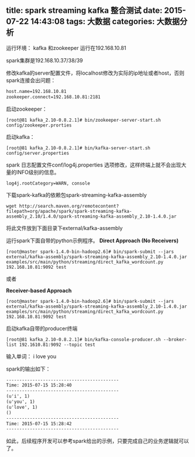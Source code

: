 title: spark streaming kafka 整合测试
date: 2015-07-22 14:43:08
tags: 大数据
categories: 大数据分析
---
运行环境：
kafka 和zookeeper 运行在192.168.10.81

spark集群是192.168.10.37/38/39

修改kafka的server配置文件，将localhost修改为实际的ip地址或者host，否则spark连接会出问题：
``` html
host.name=192.168.10.81
zookeeper.connect=192.168.10.81:2181
```
启动zookeeper：
```
[root@81 kafka_2.10-0.8.2.1]# bin/zookeeper-server-start.sh config/zookeeper.prorties 
```
启动kafka：
```
[root@81 kafka_2.10-0.8.2.1]# bin/kafka-server-start.sh config/server.properties
```
<!-- more -->

spark 日志配置文件conf/log4j.properties 选项修改，这样终端上就不会出现大量的INFO级别的信息。
```
log4j.rootCategory=WARN, console
```

下载spark-kafka的依赖包spark-streaming-kafka-assembly
```
wget http://search.maven.org/remotecontent?filepath=org/apache/spark/spark-streaming-kafka-assembly_2.10/1.4.0/spark-streaming-kafka-assembly_2.10-1.4.0.jar
```
将此文件放到下面目录下external/kafka-assembly

运行spark下面自带的python示例程序。
**Direct Approach (No Receivers)**
```
[root@master spark-1.4.0-bin-hadoop2.6]# bin/spark-submit --jars external/kafka-assembly/spark-streaming-kafka-assembly_2.10-1.4.0.jar examples/src/main/python/streaming/direct_kafka_wordcount.py 192.168.10.81:9092 test
```
或者

**Receiver-based Approach**
```
[root@master spark-1.4.0-bin-hadoop2.6]# bin/spark-submit --jars external/kafka-assembly/spark-streaming-kafka-assembly_2.10-1.4.0.jar examples/src/main/python/streaming/direct_kafka_wordcount.py 192.168.10.81:9092 test
```
启动kafka自带的producer终端
```
[root@81 kafka_2.10-0.8.2.1]# bin/kafka-console-producer.sh --broker-list 192.1610.81:9092 --topic test
```
输入单词：
i love you

spark的输出如下：
``` html
-------------------------------------------
Time: 2015-07-15 15:28:40
-------------------------------------------
(u'i', 1)
(u'you', 1)
(u'love', 1)
()
-------------------------------------------
Time: 2015-07-15 15:28:42
-------------------------------------------
```

如此，后续程序开发可以参考spark给出的示例，只要完成自己的业务逻辑就可以了。
